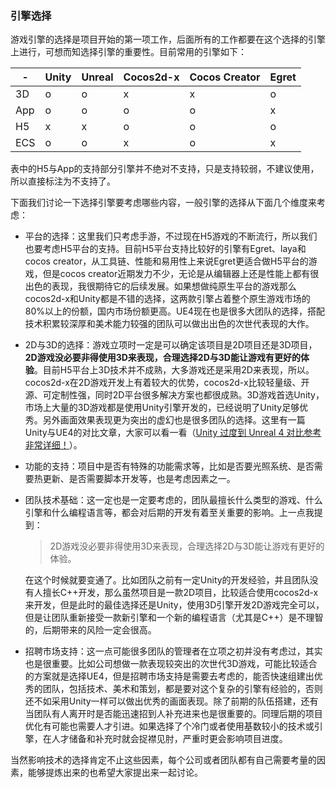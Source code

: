 ### 引擎选择
游戏引擎的选择是项目开始的第一项工作，后面所有的工作都要在这个选择的引擎上进行，可想而知选择引擎的重要性。目前常用的引擎如下：

-|Unity|Unreal|Cocos2d-x|Cocos Creator|Egret
---|---|---|---|---|---
3D | o | o | x | x | o
App| o | o | o | o | x
H5 | x | x | o | o | o
ECS | o | o | x | o | x
表中的H5与App的支持部分引擎并不绝对不支持，只是支持较弱，不建议使用，所以直接标注为不支持了。

下面我们讨论一下选择引擎要考虑哪些内容，一般引擎的选择从下面几个维度来考虑：
- 平台的选择：这里我们只考虑手游，不过现在H5游戏的不断流行，所以我们也要考虑H5平台的支持。目前H5平台支持比较好的引擎有Egret、laya和cocos creator，从工具链、性能和易用性上来说Egret更适合做H5平台的游戏，但是cocos creator近期发力不少，无论是从编辑器上还是性能上都有很出色的表现，我很期待它的后续发展。如果想做纯原生平台的游戏那么cocos2d-x和Unity都是不错的选择，这两款引擎占着整个原生游戏市场的80%以上的份额，国内市场份额更高。UE4现在也是很多大团队的选择，搭配技术积累较深厚和美术能力较强的团队可以做出出色的次世代表现的大作。
- 2D与3D的选择：游戏立项时一定是可以确定该项目是2D项目还是3D项目，**2D游戏没必要非得使用3D来表现，合理选择2D与3D能让游戏有更好的体验**。目前H5平台上3D技术并不成熟，大多游戏还是采用2D来表现，所以。cocos2d-x在2D游戏开发上有着较大的优势，cocos2d-x比较轻量级、开源、可定制性强，同时2D平台很多解决方案也都很成熟。3D游戏首选Unity，市场上大量的3D游戏都是使用Unity引擎开发的，已经说明了Unity足够优秀。另外画面效果表现更为突出的虚幻也是很多团队的选择。这里有一篇Unity与UE4的对比文章，大家可以看一看（[Unity 过度到 Unreal 4 对比参考 非常详细！](http://blog.csdn.net/mengyin521/article/details/53507505)）。
- 功能的支持：项目中是否有特殊的功能需求等，比如是否要光照系统、是否需要热更新、是否需要脚本开发等，也是考虑因素之一。
- 团队技术基础：这一定也是一定要考虑的，团队最擅长什么类型的游戏、什么引擎和什么编程语言等，都会对后期的开发有着至关重要的影响。上一点我提到：
    > 2D游戏没必要非得使用3D来表现，合理选择2D与3D能让游戏有更好的体验。

    在这个时候就要变通了。比如团队之前有一定Unity的开发经验，并且团队没有人擅长C\+\+开发，那么虽然项目是一款2D项目，比较适合使用cocos2d-x来开发，但是此时的最佳选择还是Unity，使用3D引擎开发2D游戏完全可以，但是让团队重新接受一款新引擎和一个新的编程语言（尤其是C\+\+）是不理智的，后期带来的风险一定会很高。
- 招聘市场支持：这一点可能很多团队的管理者在立项之初并没有考虑过，其实也是很重要。比如公司想做一款表现较突出的次世代3D游戏，可能比较适合的方案就是选择UE4，但是招聘市场支持是需要去考虑的，能否快速组建出优秀的团队，包括技术、美术和策划，都是要对这个复杂的引擎有经验的，否则还不如采用Unity一样可以做出优秀的画面表现。除了前期的队伍搭建，还有当团队有人离开时是否能迅速招到人补充进来也是很重要的。同理后期的项目优化有可能也需要人才引进。如果选择了个冷门或者使用基数较小的技术或引擎，在人才储备和补充时就会捉襟见肘，严重时更会影响项目进度。

当然影响技术的选择肯定不止这些因素，每个公司或者团队都有自己需要考量的因素，能够提炼出来的也希望大家提出来一起讨论。